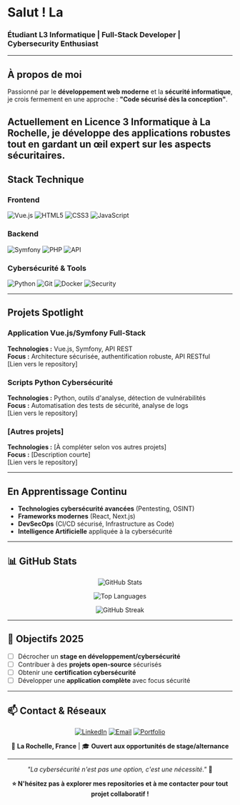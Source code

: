 # Salut ! La

### Étudiant L3 Informatique | Full-Stack Developer | Cybersecurity Enthusiast

---

## À propos de moi

Passionné par le **développement web moderne** et la **sécurité informatique**, je crois fermement en une approche : **"Code sécurisé dès la conception"**. 

Actuellement en Licence 3 Informatique à La Rochelle, je développe des applications robustes tout en gardant un œil expert sur les aspects sécuritaires. 
---

## Stack Technique

### Frontend
![Vue.js](https://img.shields.io/badge/Vue.js-4FC08D?style=for-the-badge&logo=vue.js&logoColor=white)
![HTML5](https://img.shields.io/badge/HTML5-E34F26?style=for-the-badge&logo=html5&logoColor=white)
![CSS3](https://img.shields.io/badge/CSS3-1572B6?style=for-the-badge&logo=css3&logoColor=white)
![JavaScript](https://img.shields.io/badge/JavaScript-F7DF1E?style=for-the-badge&logo=javascript&logoColor=black)

### Backend
![Symfony](https://img.shields.io/badge/Symfony-000000?style=for-the-badge&logo=symfony&logoColor=white)
![PHP](https://img.shields.io/badge/PHP-777BB4?style=for-the-badge&logo=php&logoColor=white)
![API](https://img.shields.io/badge/REST_API-02569B?style=for-the-badge&logo=rest&logoColor=white)

### Cybersécurité & Tools
![Python](https://img.shields.io/badge/Python-3776AB?style=for-the-badge&logo=python&logoColor=white)
![Git](https://img.shields.io/badge/Git-F05032?style=for-the-badge&logo=git&logoColor=white)
![Docker](https://img.shields.io/badge/Docker-2496ED?style=for-the-badge&logo=docker&logoColor=white)
![Security](https://img.shields.io/badge/Security-FF6B6B?style=for-the-badge&logo=security&logoColor=white)

---

## Projets Spotlight

### Application Vue.js/Symfony Full-Stack
**Technologies :** Vue.js, Symfony, API REST  
**Focus :** Architecture sécurisée, authentification robuste, API RESTful  
[Lien vers le repository]

### Scripts Python Cybersécurité  
**Technologies :** Python, outils d'analyse, détection de vulnérabilités  
**Focus :** Automatisation des tests de sécurité, analyse de logs  
[Lien vers le repository]

### [Autres projets]
**Technologies :** [À compléter selon vos autres projets]  
**Focus :** [Description courte]  
[Lien vers le repository]

---

## En Apprentissage Continu

- **Technologies cybersécurité avancées** (Pentesting, OSINT)
- **Frameworks modernes** (React, Next.js)  
- **DevSecOps** (CI/CD sécurisé, Infrastructure as Code)
- **Intelligence Artificielle** appliquée à la cybersécurité

---

## 📊 GitHub Stats

<div align="center">
  
![GitHub Stats](https://github-readme-stats.vercel.app/api?username=dadal560&show_icons=true&theme=radical&hide_border=true&bg_color=0d1117)

![Top Languages](https://github-readme-stats.vercel.app/api/top-langs/?username=dadal560&layout=compact&theme=radical&hide_border=true&bg_color=0d1117)

![GitHub Streak](https://github-readme-streak-stats.herokuapp.com/?user=dadal560&theme=radical&hide_border=true&background=0d1117)

</div>

---

## 🎯 Objectifs 2025

- [ ] Décrocher un **stage en développement/cybersécurité**
- [ ] Contribuer à des **projets open-source** sécurisés
- [ ] Obtenir une **certification cybersécurité**
- [ ] Développer une **application complète** avec focus sécurité

---

## 📫 Contact & Réseaux

<div align="center">

[![LinkedIn](https://img.shields.io/badge/LinkedIn-0A66C2?style=for-the-badge&logo=linkedin&logoColor=white)](https://linkedin.com/in/votre-profil)
[![Email](https://img.shields.io/badge/Email-D14836?style=for-the-badge&logo=gmail&logoColor=white)](mailto:votre.email@etudiant.univ-lr.fr)
[![Portfolio](https://img.shields.io/badge/Portfolio-000000?style=for-the-badge&logo=vercel&logoColor=white)](https://votre-portfolio.com)

📍 **La Rochelle, France** | 🎓 **Ouvert aux opportunités de stage/alternance**

</div>

---

<div align="center">
  
*"La cybersécurité n'est pas une option, c'est une nécessité."* 🔐

**⭐ N'hésitez pas à explorer mes repositories et à me contacter pour tout projet collaboratif !**

</div>
